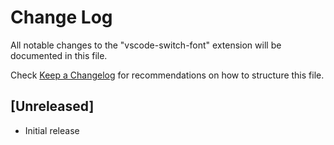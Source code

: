 # Change Log

All notable changes to the "vscode-switch-font" extension will be documented in this file.

Check [Keep a Changelog](http://keepachangelog.com/) for recommendations on how to structure this file.

## [Unreleased]

- Initial release